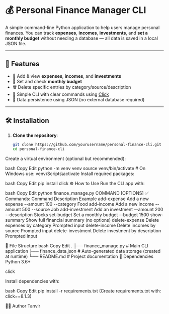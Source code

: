 # 💰 Personal Finance Manager CLI

A simple command-line Python application to help users manage personal finances. You can track **expenses**, **incomes**, **investments**, and **set a monthly budget** without needing a database — all data is saved in a local JSON file.

---

## 🚀 Features

- 📌 Add & view **expenses**, **incomes**, and **investments**
- 🧾 Set and check **monthly budget**
- 🗑️ Delete specific entries by category/source/description
- 🧠 Simple CLI with clear commands using [Click](https://click.palletsprojects.com/)
- 💾 Data persistence using JSON (no external database required)

---

## 🛠️ Installation

1. **Clone the repository**:
   ```bash
   git clone https://github.com/yourusername/personal-finance-cli.git
   cd personal-finance-cli
Create a virtual environment (optional but recommended):

bash
Copy
Edit
python -m venv venv
source venv/bin/activate  # On Windows use: venv\Scripts\activate
Install required packages:

bash
Copy
Edit
pip install click
⚙️ How to Use
Run the CLI app with:

bash
Copy
Edit
python finance_manage.py COMMAND [OPTIONS]
✅ Commands:
Command	Description	Example
add-expense	Add a new expense	--amount 100 --category Food
add-income	Add a new income	--amount 500 --source Job
add-investment	Add an investment	--amount 200 --description Stocks
set-budget	Set a monthly budget	--budget 1500
show-summary	Show full financial summary	(no options)
delete-expense	Delete expenses by category	Prompted input
delete-income	Delete incomes by source	Prompted input
delete-investment	Delete investment by description	Prompted input

📁 File Structure
bash
Copy
Edit
.
├── finance_manage.py    # Main CLI application
├── finance_data.json    # Auto-generated data storage (created at runtime)
└── README.md            # Project documentation
📌 Dependencies
Python 3.6+

click

Install dependencies with:

bash
Copy
Edit
pip install -r requirements.txt
(Create requirements.txt with: click==8.1.3)

👨‍💻 Author
Tanvir
